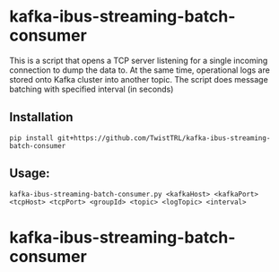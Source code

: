 # kafka-ibus-streaming-batch-consumer
This is a script that opens a TCP server listening for a single incoming connection to dump the data to. At the same time, operational logs are stored onto Kafka cluster into another topic.
The script does message batching with specified interval (in seconds)

## Installation
```
pip install git+https://github.com/TwistTRL/kafka-ibus-streaming-batch-consumer
```

## Usage:
```
kafka-ibus-streaming-batch-consumer.py <kafkaHost> <kafkaPort> <tcpHost> <tcpPort> <groupId> <topic> <logTopic> <interval>
```
# kafka-ibus-streaming-batch-consumer
